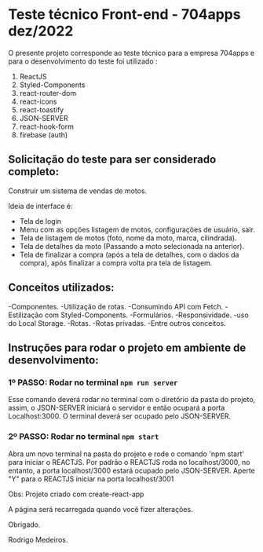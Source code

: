 # Teste técnico Front-end - 704apps dez/2022

O presente projeto corresponde ao teste técnico para a empresa 704apps e para o desenvolvimento do teste foi utilizado :

1. ReactJS
2. Styled-Components
3. react-router-dom
4. react-icons
5. react-toastify
6. JSON-SERVER
7. react-hook-form
8. firebase (auth)

## Solicitação do teste para ser considerado completo:

Construir um sistema de vendas de motos.

Ideia de interface é:

- Tela de login
- Menu com as opções listagem de motos, configurações de usuário, sair.
- Tela de listagem de motos (foto, nome da moto, marca, cilindrada).
- Tela de detalhes da moto (Passando a moto selecionada na anterior).
- Tela de finalizar a compra (após a tela de detalhes, com o dados da compra), após finalizar a compra volta pra tela de listagem.

## Conceitos utilizados:

-Componentes.
-Utilização de rotas.
-Consumindo API com Fetch.
-Estilização com Styled-Components.
-Formulários.
-Responsividade.
-uso do Local Storage.
-Rotas.
-Rotas privadas.
-Entre outros conceitos.

## Instruções para rodar o projeto em ambiente de desenvolvimento:

### 1º PASSO: Rodar no terminal `npm run server`

Esse comando deverá rodar no terminal com o diretório da pasta do projeto, assim, o JSON-SERVER iniciará o servidor e então ocupará
a porta Localhost:3000. O terminal deverá ser ocupado pelo JSON-SERVER.

### 2º PASSO: Rodar no terminal `npm start`

Abra um novo terminal na pasta do projeto e rode o comando 'npm start' para iniciar o REACTJS. Por padrão o REACTJS roda no localhost/3000,
no entanto, a porta localhost/3000 estará ocupado pelo JSON-SERVER. Aperte "Y" para o REACTJS iniciar na porta localhost/3001

Obs: Projeto criado com create-react-app

A página será recarregada quando você fizer alterações.

Obrigado.

Rodrigo Medeiros.

